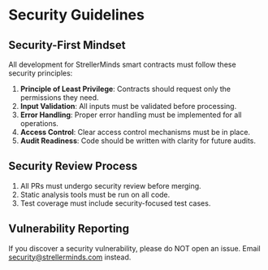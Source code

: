 # Security Guidelines

## Security-First Mindset

All development for StrellerMinds smart contracts must follow these security principles:

1. **Principle of Least Privilege**: Contracts should request only the permissions they need.
2. **Input Validation**: All inputs must be validated before processing.
3. **Error Handling**: Proper error handling must be implemented for all operations.
4. **Access Control**: Clear access control mechanisms must be in place.
5. **Audit Readiness**: Code should be written with clarity for future audits.

## Security Review Process

1. All PRs must undergo security review before merging.
2. Static analysis tools must be run on all code.
3. Test coverage must include security-focused test cases.

## Vulnerability Reporting

If you discover a security vulnerability, please do NOT open an issue. Email security@strellerminds.com instead.
